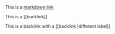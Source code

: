 This is a [markdown link](https://example.com)

This is a [[backlink]]

This is a backlink with a [[backlink |different label]]